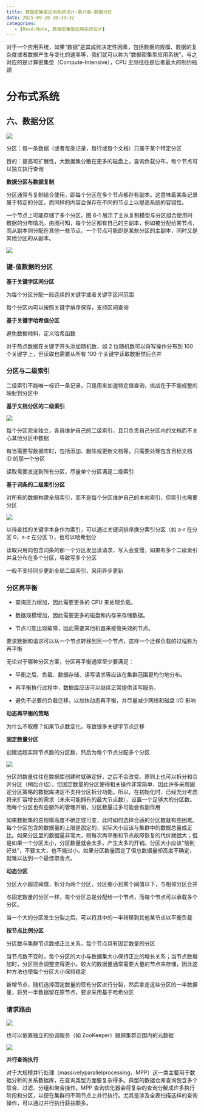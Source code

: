 ```yaml
---
title: 数据密集型应用系统设计-第六章-数据分区
date: 2025-09-28 20:39:32
categories:
   - [Read-Note, 数据密集型应用系统设计]
---
```


对于⼀个应⽤系统，如果“数据”是其成败决定性因素，包括数据的规模、数据的复杂度或者数据产⽣与变化的速率等，我们就可以称为“数据密集型应⽤系统”，与之对应的是计算密集型（Compute-Intensive），CPU 主频往往是后者最⼤的制约瓶颈

# 分布式系统

## 六、数据分区

![](diagram-1.png)

分区：每一条数据（或者每条记录，每行或每个文档）只属于某个特定分区

目的：提高可扩展性，大数据集分散在更多的磁盘上，查询负载分布，每个节点可以独立执行查询

**数据分区与数据复制**

分区通常与复制结合使用，即每个分区在多个节点都存有副本。这意味着某条记录属于特定的分区，而同样的内容会保存在不同的节点上以提高系统的容错性。

一个节点上可能存储了多个分区。图 6-1 展示了主从复制模型与分区组合使用时数据的分布情况。由图可知，每个分区都有自己的主副本，例如被分配给某节点，而从副本则分配在其他一些节点。一个节点可能即是某些分区的主副本，同时又是其他分区的从副本。

![](image-26.png)

### 键-值数据的分区

**基于关键字区间分区**

为每个分区分配一段连续的关键字或者关键字区间范围

每个分区内可以按照关键字排序保存，支持区间查询

**基于关键字哈希值分区**

避免数据倾斜，定义哈希函数

对于热点数据在关键字开头添加随机数，如 2 位随机数可以将写操作分布到 100 个关键字上，但读取也需要从所有 100 个关键字读取数据然后合并

### 分区与二级索引

二级索引不能唯一标识一条记录，只是用来加速特定值查询，挑战在于不能规整的映射到分区中

**基于文档分区的二级索引**

![](image-20.png)

每个分区完全独立，各自维护自己的二级索引，且只负责自己分区内的文档而不关心其他分区中数据

每当需要写数据库时，包括添加、删除或更新文档等，只需要处理包含目标文档 ID 的那一个分区

读取需要发送到所有分区，尽量单个分区满足二级索引

**基于词条的二级索引分区**

对所有的数据构建全局索引，而不是每个分区维护自己的本地索引，但索引也需要分区

![](image-27.png)

以待查找的关键字本身作为索引，可以通过关键词排序换分索引分区（如 a-r 在分区 0，s-z 在分区 1），也可以哈希划分

读取只用向包含词条的那一个分区发出读请求，写入会变慢，如果有多个二级索引并且分布在多个分区，导致写多个分区

一般不支持同步更新全局二级索引，采用异步更新

### 分区再平衡

* 查询压力增加，因此需要更多的 CPU 来处理负载。

* 数据规模增加，因此需要更多的磁盘和内存来存储数据。

* 节点可能出现故障，因此需要其他机器来接管失效的节点。

要求数据和请求可以从一个节点转移到另一个节点，这样一个迁移负载的过程称为再平衡

无论对于哪种分区方案，分区再平衡通常至少要满足：

* 平衡之后，负载、数据存储、读写请求等应该在集群范围更均匀地分布。

* 再平衡执行过程中，数据库应该可以继续正常提供读写服务。

* 避免不必要的负载迁移，以加快动态再平衡，并尽量减少网络和磁盘 I/O 影响

**动态再平衡的策略**

为什么不取模？如果节点数变化，导致很多关键字节点迁移

**固定数量分区**

创建远超实际节点数的分区数，然后为每个节点分配多个分区

![](image-15.png)

分区的数量往往在数据库创建时就确定好，之后不会改变。原则上也可以拆分和合并分区（稍后介绍），但固定数量的分区使得相关操作非常简单，因此许多采用固定分区策略的数据库决定不支持分区拆分功能。所以，在初始化时，已经充分考虑将来扩容增长的需求（未来可能拥有的最大节点数），设置一个足够大的分区数。而每个分区也有些额外的管理开销，分区数量过多可能会有副作用

如果数据集的总规模高度不确定或可变，此时如何选择合适的分区数就有些困难。每个分区包含的数据量的上限是固定的，实际大小应该与集群中的数据总量成正比。如果分区里的数据量非常大，则每次再平衡和节点故障恢复的代价就很大；但是如果一个分区太小，分区数量就会太多，产生太多的开销。分区大小应该“恰到好处”，不要太大，也不能过小，如果分区数量固定了但总数据量却高度不确定，就难以达到一个最佳取舍点。

**动态分区**

分区大小超过阈值，拆分为两个分区，分区缩小到某个阈值以下，与相邻分区合并

与固定数量的分区一样，每个分区总是分配给一个节点，而每个节点可以承载多个分区。

当一个大的分区发生分裂之后，可以将其中的一半转移到其他某节点以平衡负载

**按节点比例分区**

分区数与集群节点数成正比关系，每个节点具有固定数量的分区

当节点数不变时，每个分区的大小与数据集大小保持正比的增长关系；当节点数增加时，分区则会调整变得更小。较大的数据量通常需要大量的节点来存储，因此这种方法也使每个分区大小保持稳定

新增节点，随机选择固定数量的现有分区进行分裂，然后拿走这些分区的一半数据量，将另一半数据留在原节点，要求采用基于哈希分区

### 请求路由

![](image-35.png)

也可以依靠独立的协调服务（如 ZooKeeper）跟踪集群范围内的元数据

![](image-30.png)

**并行查询执行**

对于大规模并行处理（massivelyparallelprocessing，MPP）这一类主要用于数据分析的关系数据库，在查询类型方面要复杂得多。典型的数据仓库查询包含多个联合、过滤、分组和聚合操作。MPP 查询优化器会将复杂的查询分解成许多执行阶段和分区，以便在集群的不同节点上并行执行。尤其是涉及全表扫描这样的查询操作，可以通过并行执行获益颇多。






